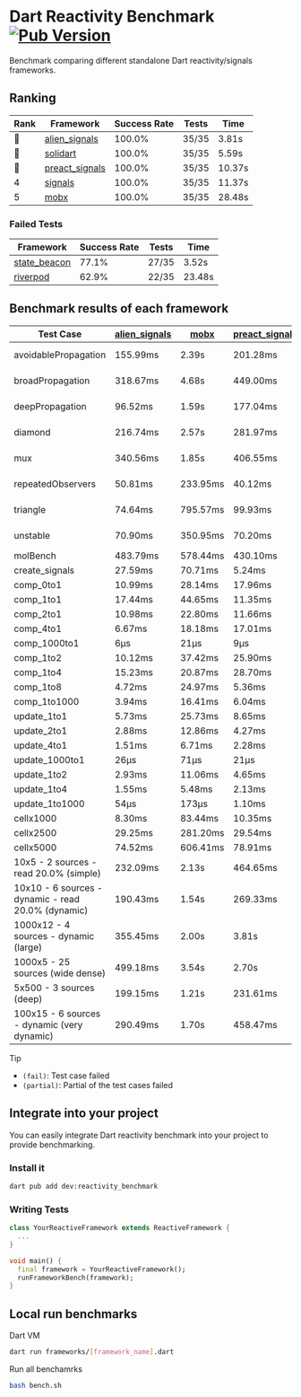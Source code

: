 # Dart Reactivity Benchmark [![Pub Version](https://img.shields.io/pub/v/reactivity_benchmark)](https://pub.dev/packages/reactivity_benchmark)

Benchmark comparing different standalone Dart reactivity/signals frameworks.

## Ranking

<!-- ranking start -->
| Rank | Framework | Success Rate | Tests | Time |
|------|-----------|--------------|-------|------|
| 🥇 | [alien_signals](https://github.com/medz/alien-signals-dart) | 100.0% | 35/35 | 3.81s |
| 🥈 | [solidart](https://github.com/nank1ro/solidart) | 100.0% | 35/35 | 5.59s |
| 🥉 | [preact_signals](https://pub.dev/packages/preact_signals) | 100.0% | 35/35 | 10.37s |
| 4 | [signals](https://github.com/rodydavis/signals.dart) | 100.0% | 35/35 | 11.37s |
| 5 | [mobx](https://github.com/mobxjs/mobx.dart) | 100.0% | 35/35 | 28.48s |

<!-- ranking end -->

### **Failed Tests**

<!-- fail start -->
| Framework | Success Rate | Tests | Time |
|-----------|--------------|-------|------|
| [state_beacon](https://github.com/jinyus/dart_beacon) | 77.1% | 27/35 | 3.52s |
| [riverpod](https://github.com/rrousselGit/riverpod) | 62.9% | 22/35 | 23.48s |

<!-- fail end -->

## Benchmark results of each framework

<!-- test-case start -->
| Test Case | [alien_signals](https://github.com/medz/alien-signals-dart) | [mobx](https://github.com/mobxjs/mobx.dart) | [preact_signals](https://pub.dev/packages/preact_signals) | [riverpod](https://github.com/rrousselGit/riverpod) | [signals](https://github.com/rodydavis/signals.dart) | [solidart](https://github.com/nank1ro/solidart) | [state_beacon](https://github.com/jinyus/dart_beacon) |
|---|---|---|---|---|---|---|---|
| avoidablePropagation | 155.99ms | 2.39s | 201.28ms | 1.47s | 209.34ms | 290.21ms | 148.54ms (fail) |
| broadPropagation | 318.67ms | 4.68s | 449.00ms | 84.60ms (fail) | 454.08ms | 526.38ms | 6.14ms (fail) |
| deepPropagation | 96.52ms | 1.59s | 177.04ms | 2.03s (fail) | 166.46ms | 170.94ms | 140.72ms (fail) |
| diamond | 216.74ms | 2.57s | 281.97ms | 2.69s (fail) | 280.95ms | 355.63ms | 211.83ms (fail) |
| mux | 340.56ms | 1.85s | 406.55ms | 560.59ms (fail) | 412.54ms | 475.08ms | 195.81ms (fail) |
| repeatedObservers | 50.81ms | 233.95ms | 40.12ms | 381.95ms (fail) | 44.84ms | 88.97ms | 52.41ms (fail) |
| triangle | 74.64ms | 795.57ms | 99.93ms | 921.67ms (fail) | 99.49ms | 116.67ms | 81.76ms (fail) |
| unstable | 70.90ms | 350.95ms | 70.20ms | 668.22ms (fail) | 79.78ms | 102.31ms | 335.59ms (fail) |
| molBench | 483.79ms | 578.44ms | 430.10ms | 12.29ms | 486.18ms | 500.75ms | 934μs |
| create_signals | 27.59ms | 70.71ms | 5.24ms | 24.58ms | 26.80ms | 49.47ms | 66.35ms |
| comp_0to1 | 10.99ms | 28.14ms | 17.96ms | 15.45ms | 11.60ms | 47.07ms | 54.04ms |
| comp_1to1 | 17.44ms | 44.65ms | 11.35ms | 26.50ms | 22.08ms | 40.40ms | 57.78ms |
| comp_2to1 | 10.98ms | 22.80ms | 11.66ms | 26.38ms | 9.02ms | 17.49ms | 42.39ms |
| comp_4to1 | 6.67ms | 18.18ms | 17.01ms | 3.31ms | 1.92ms | 13.21ms | 17.33ms |
| comp_1000to1 | 6μs | 21μs | 9μs | 5μs | 4μs | 15μs | 41μs |
| comp_1to2 | 10.12ms | 37.42ms | 25.90ms | 17.32ms | 17.97ms | 30.52ms | 47.76ms |
| comp_1to4 | 15.23ms | 20.87ms | 28.70ms | 26.93ms | 13.06ms | 22.84ms | 43.99ms |
| comp_1to8 | 4.72ms | 24.97ms | 5.36ms | 7.96ms | 6.67ms | 22.17ms | 43.59ms |
| comp_1to1000 | 3.94ms | 16.41ms | 6.04ms | 4.45ms | 4.34ms | 15.98ms | 38.32ms |
| update_1to1 | 5.73ms | 25.73ms | 8.65ms | 86.97ms | 8.91ms | 15.36ms | 5.65ms |
| update_2to1 | 2.88ms | 12.86ms | 4.27ms | 44.71ms | 4.53ms | 7.87ms | 2.84ms |
| update_4to1 | 1.51ms | 6.71ms | 2.28ms | 20.94ms | 2.25ms | 3.86ms | 1.42ms |
| update_1000to1 | 26μs | 71μs | 21μs | 225μs | 22μs | 38μs | 14μs |
| update_1to2 | 2.93ms | 11.06ms | 4.65ms | 44.82ms | 4.49ms | 7.66ms | 2.85ms |
| update_1to4 | 1.55ms | 5.48ms | 2.13ms | 21.67ms | 2.28ms | 3.92ms | 1.43ms |
| update_1to1000 | 54μs | 173μs | 1.10ms | 144μs | 43μs | 168μs | 375μs |
| cellx1000 | 8.30ms | 83.44ms | 10.35ms | N/A | 10.51ms | 14.57ms | 6.13ms |
| cellx2500 | 29.25ms | 281.20ms | 29.54ms | N/A | 37.30ms | 47.60ms | 33.67ms |
| cellx5000 | 74.52ms | 606.41ms | 78.91ms | N/A | 92.20ms | 123.43ms | 91.21ms |
| 10x5 - 2 sources - read 20.0% (simple) | 232.09ms | 2.13s | 464.65ms | 2.39s | 509.29ms | 355.75ms | 241.50ms |
| 10x10 - 6 sources - dynamic - read 20.0% (dynamic) | 190.43ms | 1.54s | 269.33ms | 1.53s (partial) | 279.93ms | 241.70ms | 200.97ms |
| 1000x12 - 4 sources - dynamic (large) | 355.45ms | 2.00s | 3.81s | 2.62s (partial) | 3.80s | 473.70ms | 362.14ms |
| 1000x5 - 25 sources (wide dense) | 499.18ms | 3.54s | 2.70s | 4.36s | 3.56s | 734.57ms | 501.71ms |
| 5x500 - 3 sources (deep) | 199.15ms | 1.21s | 231.61ms | 1.52s | 225.91ms | 275.00ms | 213.36ms |
| 100x15 - 6 sources - dynamic (very dynamic) | 290.49ms | 1.70s | 458.47ms | 1.87s (partial) | 482.88ms | 393.90ms | 266.11ms |

<!-- test-case end -->

> [!TIP]
> - `(fail)`: Test case failed
> - `(partial)`: Partial of the test cases failed

## Integrate into your project

You can easily integrate Dart reactivity benchmark into your project to provide benchmarking.

### Install it

```bash
dart pub add dev:reactivity_benchmark
```

### Writing Tests

```dart
class YourReactiveFramework extends ReactiveFramework {
  ...
}

void main() {
  final framework = YourReactiveFramework();
  runFrameworkBench(framework);
}
```

## Local run benchmarks

Dart VM
```bash
dart run frameworks/[framework_name].dart
```

Run all benchamrks
```bash
bash bench.sh
```
